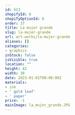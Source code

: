 ```yaml
---
id: 613
shopifyId: 0
shopifyOptionId: 0
order: 37
title: La mujer grande
slug: la-mujer-grande
url: art-works/la-mujer-grande
aliases: []
categories:
- graphics
inStock: false
isVisible: true
location: ""
height: 42
width: 30
date: 2023-01-01T00:00:00Z
materials:
- ink
- ' gold leaf'
- ' paper'
price: -1
mainImage: la_mujer_grande.JPG
---
```


